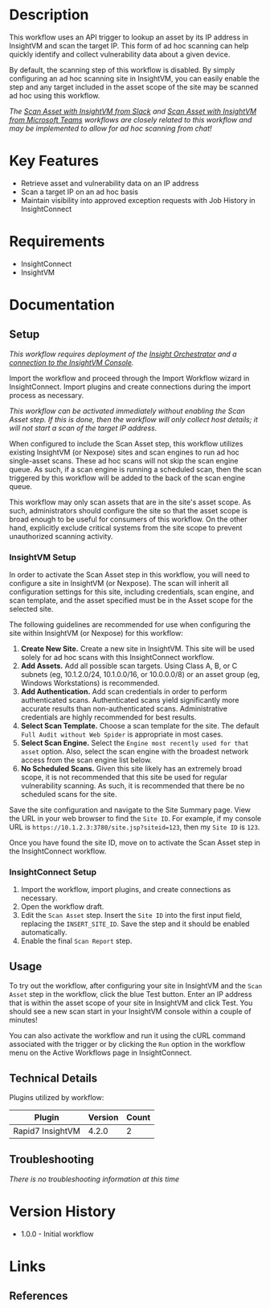 # Description

This workflow uses an API trigger to lookup an asset by its IP address in InsightVM and scan the target IP. This form of ad hoc scanning can help quickly identify and collect vulnerability data about a given device.

By default, the scanning step of this workflow is disabled. By simply configuring an ad hoc scanning site in InsightVM, you can easily enable the step and any target included in the asset scope of the site may be scanned ad hoc using this workflow.

*The [Scan Asset with InsightVM from Slack](https://extensions.rapid7.com/extension/Scan_Asset_With_InsightVM_From_Slack) and [Scan Asset with InsightVM from Microsoft Teams](https://extensions.rapid7.com/extension/Scan_Asset_With_InsightVM_From_Teams) workflows are closely related to this workflow and may be implemented to allow for ad hoc scanning from chat!*

# Key Features

* Retrieve asset and vulnerability data on an IP address
* Scan a target IP on an ad hoc basis
* Maintain visibility into approved exception requests with Job History in InsightConnect

# Requirements

* InsightConnect
* InsightVM

# Documentation

## Setup

*This workflow requires deployment of the [Insight Orchestrator](https://docs.rapid7.com/insightconnect/install-and-activate-the-orchestrator) and a [connection to the InsightVM Console](https://extensions.rapid7.com/extension/rapid7_insightvm#Documentation-Setup).*

Import the workflow and proceed through the Import Workflow wizard in InsightConnect. Import plugins and create connections during the import process as necessary.

*This workflow can be activated immediately without enabling the Scan Asset step. If this is done, then the workflow will only collect host details; it will not start a scan of the target IP address.*

When configured to include the Scan Asset step, this workflow utilizes existing InsightVM (or Nexpose) sites and scan engines to run ad hoc single-asset scans. These ad hoc scans will not skip the scan engine queue. As such, if a scan engine is running a scheduled scan, then the scan triggered by this workflow will be added to the back of the scan engine queue.

This workflow may only scan assets that are in the site's asset scope. As such, administrators should configure the site so that the asset scope is broad enough to be useful for consumers of this workflow. On the other hand, explicitly exclude critical systems from the site scope to prevent unauthorized scanning activity.

### InsightVM Setup

In order to activate the Scan Asset step in this workflow, you will need to configure a site in InsightVM (or Nexpose). The scan will inherit all configuration settings for this site, including credentials, scan engine, and scan template, and the asset specified must be in the Asset scope for the selected site.

The following guidelines are recommended for use when configuring the site within InsightVM (or Nexpose) for this workflow:

1. **Create New Site.** Create a new site in InsightVM. This site will be used solely for ad hoc scans with this InsightConnect workflow.
2. **Add Assets.** Add all possible scan targets. Using Class A, B, or C subnets (eg, 10.1.2.0/24, 10.1.0.0/16, or 10.0.0.0/8) or an asset group (eg, Windows Workstations) is recommended.
3. **Add Authentication.** Add scan credentials in order to perform authenticated scans. Authenticated scans yield significantly more accurate results than non-authenticated scans. Administrative credentials are highly recommended for best results.
4. **Select Scan Template.** Choose a scan template for the site. The default `Full Audit without Web Spider` is appropriate in most cases.
5. **Select Scan Engine.** Select the `Engine most recently used for that asset` option. Also, select the scan engine with the broadest network access from the scan engine list below.
6. **No Scheduled Scans.** Given this site likely has an extremely broad scope, it is not recommended that this site be used for regular vulnerability scanning. As such, it is recommended that there be no scheduled scans for the site.

Save the site configuration and navigate to the Site Summary page. View the URL in your web browser to find the `Site ID`. For example, if my console URL is `https://10.1.2.3:3780/site.jsp?siteid=123`, then my `Site ID` is `123`.

Once you have found the site ID, move on to activate the Scan Asset step in the InsightConnect workflow.

### InsightConnect Setup

1. Import the workflow, import plugins, and create connections as necessary. 
2. Open the workflow draft. 
3. Edit the `Scan Asset` step. Insert the `Site ID` into the first input field, replacing the `INSERT_SITE_ID`. Save the step and it should be enabled automatically.
4. Enable the final `Scan Report` step.

## Usage

To try out the workflow, after configuring your site in InsightVM and the `Scan Asset` step in the workflow, click the blue Test button. Enter an IP address that is within the asset scope of your site in InsightVM and click Test. You should see a new scan start in your InsightVM console within a couple of minutes!

You can also activate the workflow and run it using the cURL command associated with the trigger or by clicking the `Run` option in the workflow menu on the Active Workflows page in InsightConnect.

## Technical Details

Plugins utilized by workflow:

|Plugin|Version|Count|
|----|----|--------|
|Rapid7 InsightVM|4.2.0|2|


## Troubleshooting

_There is no troubleshooting information at this time_

# Version History

* 1.0.0 - Initial workflow

# Links

## References



